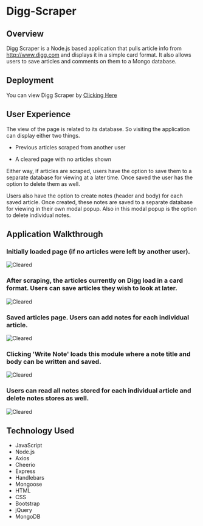 # Digg-Scraper

## Overview
Digg Scraper is a Node.js based application that pulls article info from http://www.digg.com and displays it in a simple card format. It also allows users to save articles and comments on them to a Mongo database.

## Deployment
You can view Digg Scraper by [Clicking Here](https://digg-scraper.herokuapp.com/)

## User Experience

The view of the page is related to its database. So visiting the application can display either two things.

- Previous articles scraped from another user

- A cleared page with no articles shown

Either way, if articles are scraped, users have the option to save them to a separate database for viewing at a later time. Once saved the user has the option to delete them as well.

Users also have the option to create notes (header and body) for each saved article. Once created, these notes are saved to a separate database for viewing in their own modal popup. Also in this modal popup is the option to delete individual notes.

## Application Walkthrough
### Initially loaded page (if no articles were left by another user).
![Cleared](./public/img/walk.PNG)
### After scraping, the articles currently on Digg load in a card format. Users can save articles they wish to look at later.
![Cleared](./public/img/walk1.PNG)
### Saved articles page. Users can add notes for each individual article.
![Cleared](./public/img/walk2.PNG)
### Clicking 'Write Note' loads this module where a note title and body can be written and saved.
![Cleared](./public/img/walk3.PNG)
### Users can read all notes stored for each individual article and delete notes stores as well.
![Cleared](./public/img/walk4.PNG)


## Technology Used
- JavaScript
- Node.js
- Axios
- Cheerio
- Express
- Handlebars
- Mongoose
- HTML
- CSS
- Bootstrap
- jQuery
- MongoDB

